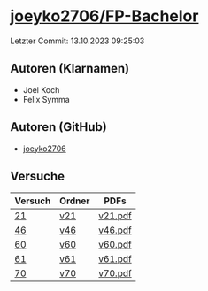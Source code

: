 # [joeyko2706/FP-Bachelor](https://github.com/joeyko2706/FP-Bachelor)

Letzter Commit: 13.10.2023 09:25:03

## Autoren (Klarnamen)
- Joel Koch
- Felix Symma

## Autoren (GitHub)
- [joeyko2706](https://github.com/joeyko2706)

## Versuche

|       Versuch        |                            Ordner                            |                                                          PDFs                                                          |
|----------------------|--------------------------------------------------------------|------------------------------------------------------------------------------------------------------------------------|
|[21](../../versuch/21)|[v21](https://github.com/joeyko2706/FP-Bachelor/tree/main/v21)|[v21.pdf](https://docs.google.com/viewer?url=https://raw.githubusercontent.com/joeyko2706/FP-Bachelor/main/PDFs/v21.pdf)|
|[46](../../versuch/46)|[v46](https://github.com/joeyko2706/FP-Bachelor/tree/main/v46)|[v46.pdf](https://docs.google.com/viewer?url=https://raw.githubusercontent.com/joeyko2706/FP-Bachelor/main/PDFs/v46.pdf)|
|[60](../../versuch/60)|[v60](https://github.com/joeyko2706/FP-Bachelor/tree/main/v60)|[v60.pdf](https://docs.google.com/viewer?url=https://raw.githubusercontent.com/joeyko2706/FP-Bachelor/main/PDFs/v60.pdf)|
|[61](../../versuch/61)|[v61](https://github.com/joeyko2706/FP-Bachelor/tree/main/v61)|[v61.pdf](https://docs.google.com/viewer?url=https://raw.githubusercontent.com/joeyko2706/FP-Bachelor/main/PDFs/v61.pdf)|
|[70](../../versuch/70)|[v70](https://github.com/joeyko2706/FP-Bachelor/tree/main/v70)|[v70.pdf](https://docs.google.com/viewer?url=https://raw.githubusercontent.com/joeyko2706/FP-Bachelor/main/PDFs/v70.pdf)|
